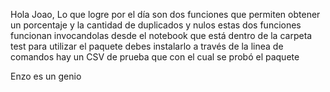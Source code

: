 Hola Joao,
Lo que logre por el día son dos funciones que permiten obtener un porcentaje y la cantidad de duplicados y nulos
estas dos funciones funcionan invocandolas desde el notebook que está dentro de la carpeta test
para utilizar el paquete debes instalarlo a través de la linea de comandos
hay un CSV de prueba que con el cual se probó el paquete

Enzo es un genio